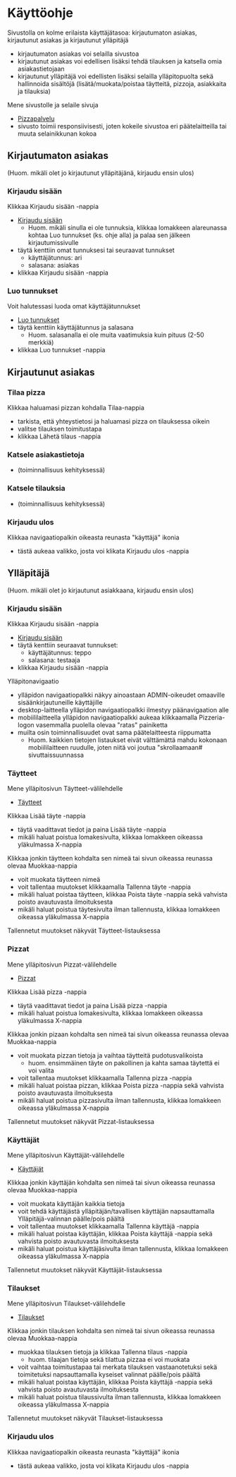 # Käyttöohje

Sivustolla on kolme erilaista käyttäjätasoa: kirjautumaton asiakas, kirjautunut asiakas ja kirjautunut ylläpitäjä
- kirjautumaton asiakas voi selailla sivustoa
- kirjautunut asiakas voi edellisen lisäksi tehdä tilauksen ja katsella omia asiakastietojaan
- kirjautunut ylläpitäjä voi edellisten lisäksi selailla ylläpitopuolta sekä hallinnoida sisältöjä (lisätä/muokata/poistaa täytteitä, pizzoja, asiakkaita ja tilauksia)

Mene sivustolle ja selaile sivuja
- [Pizzapalvelu](https://desolate-bayou-52025.herokuapp.com)
- sivusto toimii responsiivisesti, joten kokeile sivustoa eri päätelaitteilla tai muuta selainikkunan kokoa


## Kirjautumaton asiakas

(Huom. mikäli olet jo kirjautunut ylläpitäjänä, kirjaudu ensin ulos)

### Kirjaudu sisään

Klikkaa Kirjaudu sisään -nappia
- [Kirjaudu sisään](https://desolate-bayou-52025.herokuapp.com/auth/login/)
  - Huom. mikäli sinulla ei ole tunnuksia, klikkaa lomakkeen alareunassa kohtaa Luo tunnukset (ks. ohje alla) ja palaa sen jälkeen kirjautumissivulle
- täytä kenttiin omat tunnuksesi tai seuraavat tunnukset
  - käyttäjätunnus: ari
  - salasana: asiakas
- klikkaa Kirjaudu sisään -nappia  

### Luo tunnukset

Voit halutessasi luoda omat käyttäjätunnukset
- [Luo tunnukset](https://desolate-bayou-52025.herokuapp.com/auth/signup/)
- täytä kenttiin käyttäjätunnus ja salasana
  - Huom. salasanalla ei ole muita vaatimuksia kuin pituus (2-50 merkkiä)
- klikkaa Luo tunnukset -nappia


## Kirjautunut asiakas

### Tilaa pizza

Klikkaa haluamasi pizzan kohdalla Tilaa-nappia
- tarkista, että yhteystietosi ja haluamasi pizza on tilauksessa oikein
- valitse tilauksen toimitustapa
- klikkaa Lähetä tilaus -nappia

### Katsele asiakastietoja

- (toiminnallisuus kehityksessä)

### Katsele tilauksia

- (toiminnallisuus kehityksessä)

### Kirjaudu ulos

Klikkaa navigaatiopalkin oikeasta reunasta "käyttäjä" ikonia
- tästä aukeaa valikko, josta voi klikata Kirjaudu ulos -nappia


## Ylläpitäjä

(Huom. mikäli olet jo kirjautunut asiakkaana, kirjaudu ensin ulos)

### Kirjaudu sisään

Klikkaa Kirjaudu sisään -nappia
- [Kirjaudu sisään](https://desolate-bayou-52025.herokuapp.com/auth/login/)
- täytä kenttiin seuraavat tunnukset:
  - käyttäjätunnus: teppo
  - salasana: testaaja
- klikkaa Kirjaudu sisään -nappia

Ylläpitonavigaatio
- ylläpidon navigaatiopalkki näkyy ainoastaan ADMIN-oikeudet omaaville sisäänkirjautuneille käyttäjille
- desktop-laitteella ylläpidon navigaatiopalkki ilmestyy päänavigaation alle
- mobiililaitteella ylläpidon navigaatiopalkki aukeaa klikkaamalla Pizzeria-logon vasemmalla puolella olevaa "ratas" painiketta
- muilta osin toiminnallisuudet ovat sama päätelaitteesta riippumatta
  - Huom. kaikkien tietojen listaukset eivät välttämättä mahdu kokonaan mobiililaitteen ruudulle, joten niitä voi joutua "skrollaamaan# sivuttaissuunnassa

### Täytteet

Mene ylläpitosivun Täytteet-välilehdelle
- [Täytteet](https://desolate-bayou-52025.herokuapp.com/taytteet/)

Klikkaa Lisää täyte -nappia
- täytä vaadittavat tiedot ja paina Lisää täyte -nappia
- mikäli haluat poistua lomakesivulta, klikkaa lomakkeen oikeassa yläkulmassa X-nappia

Klikkaa jonkin täytteen kohdalta sen nimeä tai sivun oikeassa reunassa olevaa Muokkaa-nappia
- voit muokata täytteen nimeä
- voit tallentaa muutokset klikkaamalla Tallenna täyte -nappia
- mikäli haluat poistaa täytteen, klikkaa Poista täyte -nappia sekä vahvista poisto avautuvasta ilmoituksesta
- mikäli haluat poistua täytesivulta ilman tallennusta, klikkaa lomakkeen oikeassa yläkulmassa X-nappia

Tallennetut muutokset näkyvät Täytteet-listauksessa

### Pizzat

Mene ylläpitosivun Pizzat-välilehdelle
- [Pizzat](https://desolate-bayou-52025.herokuapp.com/pizzat/)

Klikkaa Lisää pizza -nappia
- täytä vaadittavat tiedot ja paina Lisää pizza -nappia
- mikäli haluat poistua lomakesivulta, klikkaa lomakkeen oikeassa yläkulmassa X-nappia

Klikkaa jonkin pizaan kohdalta sen nimeä tai sivun oikeassa reunassa olevaa Muokkaa-nappia
- voit muokata pizzan tietoja ja vaihtaa täytteitä pudotusvalikoista
  - huom. ensimmäinen täyte on pakollinen ja kahta samaa täytettä ei voi valita
- voit tallentaa muutokset klikkaamalla Tallenna pizza -nappia
- mikäli haluat poistaa pizzan, klikkaa Poista pizza -nappia sekä vahvista poisto avautuvasta ilmoituksesta
- mikäli haluat poistua pizzasivulta ilman tallennusta, klikkaa lomakkeen oikeassa yläkulmassa X-nappia

Tallennetut muutokset näkyvät Pizzat-listauksessa

### Käyttäjät

Mene ylläpitosivun Käyttäjät-välilehdelle
- [Käyttäjät](https://desolate-bayou-52025.herokuapp.com/kayttajat/)

Klikkaa jonkin käyttäjän kohdalta sen nimeä tai sivun oikeassa reunassa olevaa Muokkaa-nappia
- voit muokata käyttäjän kaikkia tietoja
- voit tehdä käyttäjästä ylläpitäjän/tavallisen käyttäjän napsauttamalla Ylläpitäjä-valinnan päälle/pois päältä
- voit tallentaa muutokset klikkaamalla Tallenna käyttäjä -nappia
- mikäli haluat poistaa käyttäjän, klikkaa Poista käyttäjä -nappia sekä vahvista poisto avautuvasta ilmoituksesta
- mikäli haluat poistua käyttäjäsivulta ilman tallennusta, klikkaa lomakkeen oikeassa yläkulmassa X-nappia

Tallennetut muutokset näkyvät Käyttäjät-listauksessa

### Tilaukset

Mene ylläpitosivun Tilaukset-välilehdelle
- [Tilaukset](https://desolate-bayou-52025.herokuapp.com/tilaukset/)

Klikkaa jonkin tilauksen kohdalta sen nimeä tai sivun oikeassa reunassa olevaa Muokkaa-nappia
- muokkaa tilauksen tietoja ja klikkaa Tallenna tilaus -nappia
  - huom. tilaajan tietoja sekä tilattua pizzaa ei voi muokata
- voit vaihtaa toimitustapaa tai merkata tilauksen vastaanotetuksi sekä toimitetuksi napsauttamalla kyseiset valinnat päälle/pois päältä
- mikäli haluat poistaa käyttäjän, klikkaa Poista käyttäjä -nappia sekä vahvista poisto avautuvasta ilmoituksesta
- mikäli haluat poistua tilaussivulta ilman tallennusta, klikkaa lomakkeen oikeassa yläkulmassa X-nappia

Tallennetut muutokset näkyvät Tilaukset-listauksessa

### Kirjaudu ulos

Klikkaa navigaatiopalkin oikeasta reunasta "käyttäjä" ikonia
- tästä aukeaa valikko, josta voi klikata Kirjaudu ulos -nappia